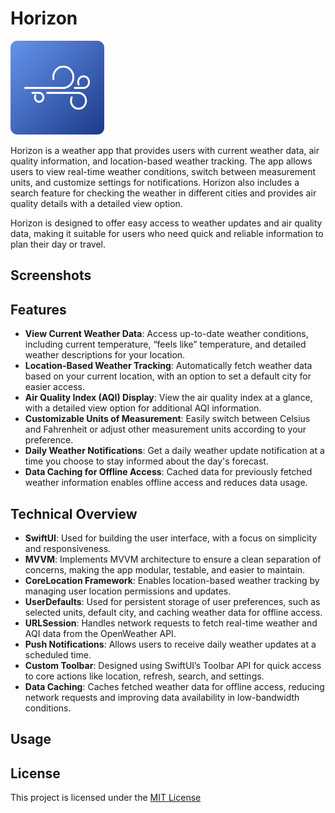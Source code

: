 # Horizon

<p align="left">
  <img src="https://github.com/jonathanvieri/Horizon/blob/main/images/applogo.png" width="150" height="150">
</p>


<p>
  Horizon is a weather app that provides users with current weather data, air quality information, and location-based weather tracking. The app allows users to view real-time weather conditions, switch between measurement units, and customize settings for notifications. Horizon also includes a search feature for checking the weather in different cities and provides air quality details with a detailed view option.
</p>

<p>
  Horizon is designed to offer easy access to weather updates and air quality data, making it suitable for users who need quick and reliable information to plan their day or travel.
</p>


## Screenshots

## Features
- **View Current Weather Data**: Access up-to-date weather conditions, including current temperature, “feels like” temperature, and detailed weather descriptions for your location.
- **Location-Based Weather Tracking**: Automatically fetch weather data based on your current location, with an option to set a default city for easier access.
- **Air Quality Index (AQI) Display**: View the air quality index at a glance, with a detailed view option for additional AQI information.
- **Customizable Units of Measurement**: Easily switch between Celsius and Fahrenheit or adjust other measurement units according to your preference.
- **Daily Weather Notifications**: Get a daily weather update notification at a time you choose to stay informed about the day's forecast.
- **Data Caching for Offline Access**: Cached data for previously fetched weather information enables offline access and reduces data usage.

## Technical Overview
- **SwiftUI**: Used for building the user interface, with a focus on simplicity and responsiveness.
- **MVVM**: Implements MVVM architecture to ensure a clean separation of concerns, making the app modular, testable, and easier to maintain.
- **CoreLocation Framework**: Enables location-based weather tracking by managing user location permissions and updates.
- **UserDefaults**: Used for persistent storage of user preferences, such as selected units, default city, and caching weather data for offline access.
- **URLSession**: Handles network requests to fetch real-time weather and AQI data from the OpenWeather API.
- **Push Notifications**: Allows users to receive daily weather updates at a scheduled time.
- **Custom Toolbar**: Designed using SwiftUI’s Toolbar API for quick access to core actions like location, refresh, search, and settings.
- **Data Caching**: Caches fetched weather data for offline access, reducing network requests and improving data availability in low-bandwidth conditions.

## Usage


## License
This project is licensed under the [MIT License](https://github.com/jonathanvieri/Chooaca/blob/master/LICENSE)

